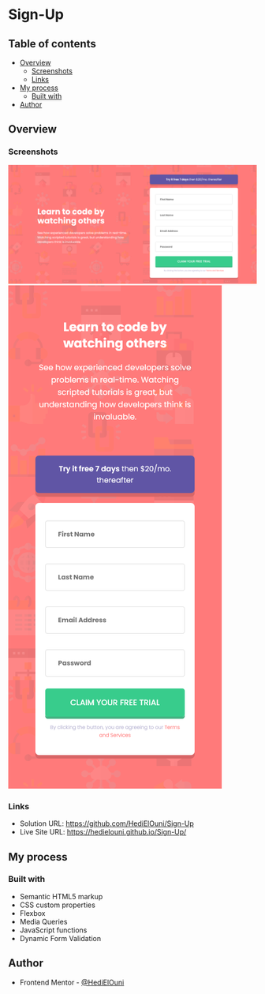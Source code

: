 # Sign-Up

## Table of contents

- [Overview](#overview)
  - [Screenshots](#screenshots)
  - [Links](#links)
- [My process](#my-process)
  - [Built with](#built-with)
- [Author](#author)

## Overview

### Screenshots

![](./images/screenshot-desktop.png)
![](./images/screenshot-mobile.png)

### Links

- Solution URL: https://github.com/HediElOuni/Sign-Up
- Live Site URL:  https://hedielouni.github.io/Sign-Up/

## My process

### Built with

- Semantic HTML5 markup
- CSS custom properties
- Flexbox
- Media Queries
- JavaScript functions
- Dynamic Form Validation

## Author

- Frontend Mentor - [@HediElOuni](https://www.frontendmentor.io/profile/HediElOuni)

